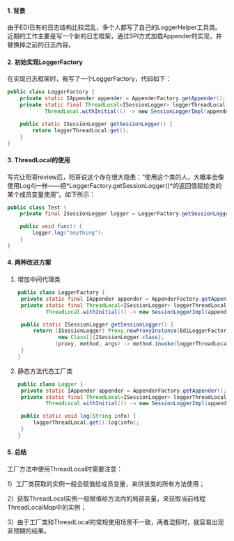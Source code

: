 #### 1. 背景

由于EDI已有的日志结构比较混乱，多个人都写了自己的LoggerHelper工具类。近期的工作主要是写一个新的日志框架，通过SPI方式加载Appender的实现，并替换掉之前的日志内容。

#### 2. 初始实现LoggerFactory

在实现日志框架时，我写了一个LoggerFactory，代码如下：

```java
public class LoggerFactory {
    private static IAppender appender = AppenderFactory.getAppender();
    private static final ThreadLocal<ISessionLogger> loggerThreadLocal =
            ThreadLocal.withInitial(() -> new SessionLoggerImpl(appender));

    public static ISessionLogger getSessionLogger() {
        return loggerThreadLocal.get();
    }  
}
```

#### 3. ThreadLocal的使用

写完让阳哥review后，阳哥说这个存在很大隐患：“使用这个类的人，大概率会像使用Log4j一样——把*LoggerFactory.getSessionLogger()*的返回值赋给类的某个成员变量使用”。如下所示：

```java
public class Test {
    private final ISessionLogger logger = LoggerFactory.getSessionLogger();

    public void func() {
        logger.log("anything");
    }
}
```

#### 4. 两种改进方案

1. 增加中间代理类
   
   ```java
   public class LoggerFactory {
    private static final IAppender appender = AppenderFactory.getAppender();
    private static final ThreadLocal<ISessionLogger> loggerThreadLocal =
            ThreadLocal.withInitial(() -> new SessionLoggerImpl(appender));
   
    public static ISessionLogger getSessionLogger() {
        return (ISessionLogger) Proxy.newProxyInstance(EdiLoggerFactory.class.getClassLoader(),
                new Class[]{ISessionLogger.class}, 
               (proxy, method, args) -> method.invoke(loggerThreadLocal.get(), args));
    }
   }
   ```

2. 静态方法代态工厂类
   
   ```java
   public class Logger {
    private static IAppender appender = AppenderFactory.getAppender();
    private static final ThreadLocal<ISessionLogger> loggerThreadLocal =
            ThreadLocal.withInitial(() -> new SessionLoggerImpl(appender));
   
    public static void log(String info) {
        loggerThreadLocal.get().log(info);
    }    
   }
   ```
   
#### 5. 总结
   
工厂方法中使用ThreadLocal时需要注意：

1）工厂类获取的实例一般会赋值给成员变量，来供该类的所有方法使用；

2）获取ThreadLocal实例一般赋值给方法内的局部变量，来获取当前线程ThreadLocalMap中的实例；

3）由于工厂类和ThreadLocal的常规使用场景不一致，两者混搭时，就容易出现非预期的结果。